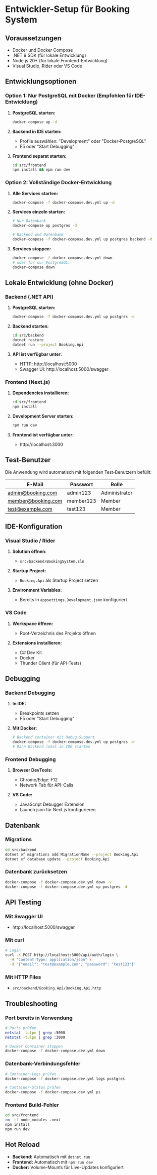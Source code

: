 # Entwickler-Setup für Booking System

## Voraussetzungen

- Docker und Docker Compose
- .NET 9 SDK (für lokale Entwicklung)
- Node.js 20+ (für lokale Frontend-Entwicklung)
- Visual Studio, Rider oder VS Code

## Entwicklungsoptionen

### Option 1: Nur PostgreSQL mit Docker (Empfohlen für IDE-Entwicklung)

1. **PostgreSQL starten:**
   ```bash
   docker-compose up -d
   ```

2. **Backend in IDE starten:**
   - Profile auswählen: "Development" oder "Docker-PostgreSQL"
   - F5 oder "Start Debugging"

3. **Frontend separat starten:**
   ```bash
   cd src/frontend
   npm install && npm run dev
   ```

### Option 2: Vollständige Docker-Entwicklung

1. **Alle Services starten:**
   ```bash
   docker-compose -f docker-compose.dev.yml up -d
   ```

2. **Services einzeln starten:**
   ```bash
   # Nur Datenbank
   docker-compose up postgres -d
   
   # Backend und Datenbank
   docker-compose -f docker-compose.dev.yml up postgres backend -d
   ```

3. **Services stoppen:**
   ```bash
   docker-compose -f docker-compose.dev.yml down
   # oder für nur PostgreSQL:
   docker-compose down
   ```

## Lokale Entwicklung (ohne Docker)

### Backend (.NET API)

1. **PostgreSQL starten:**
   ```bash
   docker-compose -f docker-compose.dev.yml up postgres -d
   ```

2. **Backend starten:**
   ```bash
   cd src/backend
   dotnet restore
   dotnet run --project Booking.Api
   ```

3. **API ist verfügbar unter:**
   - HTTP: http://localhost:5000
   - Swagger UI: http://localhost:5000/swagger

### Frontend (Next.js)

1. **Dependencies installieren:**
   ```bash
   cd src/frontend
   npm install
   ```

2. **Development Server starten:**
   ```bash
   npm run dev
   ```

3. **Frontend ist verfügbar unter:**
   - http://localhost:3000

## Test-Benutzer

Die Anwendung wird automatisch mit folgenden Test-Benutzern befüllt:

| E-Mail | Passwort | Rolle |
|--------|----------|-------|
| admin@booking.com | admin123 | Administrator |
| member@booking.com | member123 | Member |
| test@example.com | test123 | Member |

## IDE-Konfiguration

### Visual Studio / Rider

1. **Solution öffnen:**
   - `src/backend/BookingSystem.sln`

2. **Startup Project:**
   - `Booking.Api` als Startup Project setzen

3. **Environment Variables:**
   - Bereits in `appsettings.Development.json` konfiguriert

### VS Code

1. **Workspace öffnen:**
   - Root-Verzeichnis des Projekts öffnen

2. **Extensions installieren:**
   - C# Dev Kit
   - Docker
   - Thunder Client (für API-Tests)

## Debugging

### Backend Debugging

1. **In IDE:**
   - Breakpoints setzen
   - F5 oder "Start Debugging"

2. **Mit Docker:**
   ```bash
   # Backend container mit Debug-Support
   docker-compose -f docker-compose.dev.yml up postgres -d
   # Dann Backend lokal in IDE starten
   ```

### Frontend Debugging

1. **Browser DevTools:**
   - Chrome/Edge: F12
   - Network Tab für API-Calls

2. **VS Code:**
   - JavaScript Debugger Extension
   - Launch.json für Next.js konfigurieren

## Datenbank

### Migrations

```bash
cd src/backend
dotnet ef migrations add MigrationName --project Booking.Api
dotnet ef database update --project Booking.Api
```

### Datenbank zurücksetzen

```bash
docker-compose -f docker-compose.dev.yml down -v
docker-compose -f docker-compose.dev.yml up postgres -d
```

## API Testing

### Mit Swagger UI
- http://localhost:5000/swagger

### Mit curl
```bash
# Login
curl -X POST http://localhost:5000/api/auth/login \
  -H "Content-Type: application/json" \
  -d '{"email": "test@example.com", "password": "test123"}'
```

### Mit HTTP Files
- `src/backend/Booking.Api/Booking.Api.http`

## Troubleshooting

### Port bereits in Verwendung
```bash
# Ports prüfen
netstat -tulpn | grep :5000
netstat -tulpn | grep :3000

# Docker Container stoppen
docker-compose -f docker-compose.dev.yml down
```

### Datenbank-Verbindungsfehler
```bash
# Container-Logs prüfen
docker-compose -f docker-compose.dev.yml logs postgres

# Container-Status prüfen
docker-compose -f docker-compose.dev.yml ps
```

### Frontend Build-Fehler
```bash
cd src/frontend
rm -rf node_modules .next
npm install
npm run dev
```

## Hot Reload

- **Backend:** Automatisch mit `dotnet run`
- **Frontend:** Automatisch mit `npm run dev`
- **Docker:** Volume-Mounts für Live-Updates konfiguriert